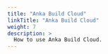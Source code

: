 ```yaml
---
title: "Anka Build Cloud"
linkTitle: "Anka Build Cloud"
weight: 7
description: >
  How to use Anka Build Cloud.
---
```




